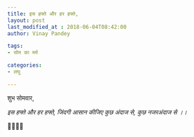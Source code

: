 ```yaml
---
title: इस हफ्ते और हर हफ्ते,
layout: post
last_modified_at : 2018-06-04T08:42:00
author: Vinay Pandey

tags:
- सोम का मर्म

categories:
- लघु

---
```


शुभ सोमवार,

*इस हफ्ते और हर हफ्ते,*
*जिंदगी आसान कीजिए*
*कुछ अंदाज से,*
*कुछ नजरअंदाज से ।।*

🙏🌷🌷🙏

